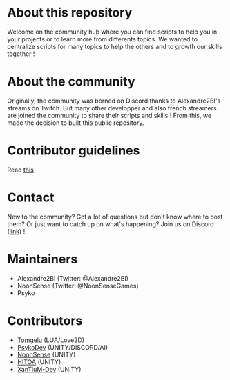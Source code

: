 # About this repository

Welcome on the community hub where you can find scripts to help you in your projects or to learn more from differents topics. We wanted to centralize scripts for many topics to help the others and to growth our skills together ! 

# About the community

Originally, the community was borned on Discord thanks to Alexandre2BI's streams on Twitch. 
But many other developper and also french streamers are joined the community to share their scripts and skills ! From this, we made the decision to built this public repository.  

# Contributor guidelines

Read [this](https://github.com/alex1600/kiwi-dev/blob/master/CONTRIBUTING.md)

# Contact

New to the community? Got a lot of questions but don't know where to post them? Or just want to catch up on what's happening? Join us on Discord ([link](https://discord.gg/dRcckNrqeu)) !

# Maintainers 

- Alexandre2BI (Twitter: @Alexandre2BI)
- NoonSense (Twitter: @NoonSenseGames)
- Psyko

# Contributors

- [Tomgelu](https://github.com/tomgelu) (LUA/Love2D)
- [PsykoDev](https://github.com/PsykoDev) (UNITY/DISCORD/AI)
- [NoonSense](https://github.com/NoonSense) (UNITY)
- [HITOA](https://github.com/HITOA) (UNITY)
- [XanTiuM-Dev](https://github.com/XanTiuM-Dev) (UNITY)
